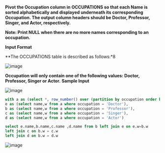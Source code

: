 **Pivot the Occupation column in OCCUPATIONS so that each Name is sorted alphabetically and displayed underneath its corresponding Occupation. The output column headers should be Doctor, Professor, Singer, and Actor, respectively.**

**Note: Print NULL when there are no more names corresponding to an occupation.**

**Input Format**

**The OCCUPATIONS table is described as follows:*8

![image](https://user-images.githubusercontent.com/90106232/190962912-6fa5b143-41f1-478a-bfe3-33abfb733696.png)

**Occupation will only contain one of the following values: Doctor, Professor, Singer or Actor.**
**Sample Input**

![image](https://user-images.githubusercontent.com/90106232/190963068-26037232-b187-43a8-89ad-6a27b7acc5a1.png)

```sql
with a as (select *, row_number() over (partition by occupation order by name) as w from occupations),
e as (select name,w from a where occupation = 'Doctor'),
b as (select name,w from a where occupation = 'Professor'),
c as (select name,w from a where occupation = 'Singer'),
d as (select name,w from a where occupation = 'Actor')

select e.name,b.name,c.name ,d.name from b left join e on e.w=b.w 
left join c on b.w = c.w
left join d on b.w = d.w
```
![image](https://user-images.githubusercontent.com/90106232/190963174-3b11ac9c-2162-40a4-a2f1-fd4f0a8fa6d2.png)



